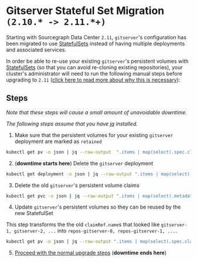 # Gitserver Stateful Set Migration `(2.10.* -> 2.11.*+)`

Starting with Sourcegraph Data Center `2.11`, `gitserver`'s configuration has been migrated to use [StatefulSets](https://kubernetes.io/docs/tutorials/stateful-application/basic-stateful-set/) instead of having multiple deployments and associated services.

In order be able to re-use your existing `gitserver`'s persistent volumes with [StatefulSets](https://kubernetes.io/docs/tutorials/stateful-application/basic-stateful-set/) (so that you can avoid re-cloning existing repositories), your cluster's administrator will need to run the following manual steps before upgrading to `2.11` ([click here to read more about why this is necessary](https://github.com/kubernetes/kubernetes/issues/48609#issuecomment-314066616)):

## Steps

_Note that these steps will cause a small amount of unavoidable downtime._

_The following steps assume that you have [jq](https://stedolan.github.io/jq/) installed._

1. Make sure that the persistent volumes for your existing `gitserver` deployment are marked as `retained`

```bash
kubectl get pv -o json | jq --raw-output  ".items | map(select(.spec.claimRef.name | contains(\"gitserver-\"))) | .[] | \"kubectl patch pv -p '{\\\"spec\\\":{\\\"persistentVolumeReclaimPolicy\\\":\\\"Retain\\\"}}' \\(.metadata.name)\"" | bash
```

2. (**downtime starts here**) Delete the `gitserver` deployment

```bash
kubectl get deployment -o json | jq --raw-output ".items | map(select(.metadata.name | contains(\"gitserver-\"))) | .[] | \"kubectl delete deployment \\(.metadata.name)\"" | bash
```

3. Delete the old `gitserver`'s persistent volume claims

```bash
kubectl get pvc -o json | jq --raw-output ".items | map(select(.metadata.name | contains(\"gitserver-\"))) | .[] | \"kubectl delete pvc \\(.metadata.name)\"" | bash
```

4. Update `gitserver`'s persistent volumes so they can be reused by the new StatefulSet

This step transforms the the old `claimRef.name`s that looked like `gitserver-1, gitserver-2, ...` into `repos-gitserver-0, repos-gitserver-1, ...`.

```bash
kubectl get pv -o json | jq --raw-output ".items | map(select(.spec.claimRef.name | contains(\"gitserver-\"))) | .[] | \"kubectl patch pv -p '{\\\"spec\\\":{\\\"claimRef\\\":{\\\"uid\\\":null,\\\"name\\\":\\\"repos-gitserver-\\(.spec.claimRef.name | ltrimstr(\"gitserver-\") | tonumber - 1)\\\"}}}' \\(.metadata.name)\"" | bash
```

5. [Proceed with the normal upgrade steps](./update.md) (**downtime ends here**)
